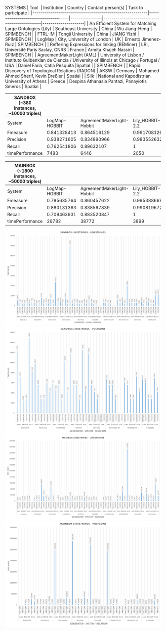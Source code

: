 SYSTEMS
| Tool                                                     | Institution                         | Country        | Contact person(s)                            | Task to participate |
|----------------------------------------------------------|-------------------------------------|----------------|----------------------------------------------|---------------------|
| An Efficient System for Matching Large Ontologies (Lily) | Southeast University                | China          | Wu Jiang-Heng                                | SPIMBENCH           |
| FTRL-IM                                                  | Tongji University                   | China          | JIANG Yizhi                                  | SPIMBENCH           |
| LogMap                                                   | City, University of London          | UK             | Ernesto Jimenez-Ruiz                         | SPIMBENCH           |
| Reffering Expressions for linking (REMiner)              | LRI, Université Paris Saclay, CNRS | France         | Armita Khajeh Nassiri                        | SPIMBENCH           |
| AgreementMakerLight (AML)                                | University of Lisbon / Instituto Gulbenkian de Ciencia / University of Illinois at Chicago / Portugal / USA | Daniel Faria,  Catia Pesquita |Spatial |                              | SPIMBENCH           |
| Rapid Discovery of Topological Relations (RADON)         | AKSW                                | Germany        | Mohamed Ahmed Sherif, Kevin Dreßler                        | Spatial             |
| Silk                                                     | National and Kapodistrian University of Athens          | Greece         | Despina Athanasia Pantazi, Panayiotis Smeros | Spatial             |




| SANDBOX (~380 instances, ~10000 triples)  |               |                            |                 |             |             |  
|-------------------------------------------|---------------|----------------------------|-----------------|-------------|-------------|
| System                                    | LogMap-HOBBIT | AgreementMakerLight-Hobbit | Lily_HOBBIT-2.2 | FTRLIM      | REMiner-1.5 |  
| Fmeasure                                  | 0.841328413   | 0.864516129                | 0.991708126     | 0.921417565 | 0.998324958 |  
| Precision                                 | 0.938271605   | 0.834890966                | 0.983552632     | 0.854285714 | 1           |  
| Recall                                    | 0.762541806   | 0.89632107                 | 1               | 1           | 0.996655518 |  
| timePerformance                           | 7483          | 6446                       | 2050            | 1525        | 7284        |    

| MAINBOX (~1800 instances, ~50000 triples) |               |                            |                 |             |             |
|-------------------------------------------|---------------|----------------------------|-----------------|-------------|-------------|
| System                                    | LogMap-HOBBIT | AgreementMakerLight-Hobbit | Lily_HOBBIT-2.2 | FTRLIM      | REMiner-1.5 |
| Fmeasure                                  | 0.785635764   | 0.860457622                | 0.995388669     | 0.921478766 | 0.997681351 |
| Precision                                 | 0.880131363   | 0.838567839                | 0.990819672     | 0.85584563  | 0.99867374  |
| Recall                                    | 0.709463931   | 0.883520847                | 1               | 0.99801456  | 0.996690933 |
| timePerformance                           | 26782         | 38772                      | 3899            | 2247        | 33966       |


![SLL](/images/SLL.png)
![SLP](/images/SLP.png)
![MLL](/images/MLL.png)
![MLP](/images/MLP.png)

